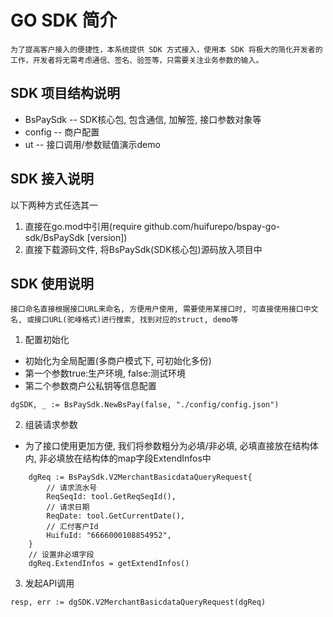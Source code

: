 # GO SDK 简介
    为了提高客户接入的便捷性，本系统提供 SDK 方式接入，使用本 SDK 将极大的简化开发者的工作，开发者将无需考虑通信、签名、验签等，只需要关注业务参数的输入。

## SDK 项目结构说明
- BsPaySdk -- SDK核心包, 包含通信, 加解签, 接口参数对象等
- config -- 商户配置
- ut -- 接口调用/参数赋值演示demo

## SDK 接入说明 
以下两种方式任选其一
1. 直接在go.mod中引用(require github.com/huifurepo/bspay-go-sdk/BsPaySdk [version])
2. 直接下载源码文件, 将BsPaySdk(SDK核心包)源码放入项目中


## SDK 使用说明
    接口命名直接根据接口URL来命名, 方便用户使用, 需要使用某接口时, 可直接使用接口中文名, 或接口URL(驼峰格式)进行搜索, 找到对应的struct, demo等

1. 配置初始化
- 初始化为全局配置(多商户模式下, 可初始化多份)
- 第一个参数true:生产环境, false:测试环境
- 第二个参数商户公私钥等信息配置
```
dgSDK, _ := BsPaySdk.NewBsPay(false, "./config/config.json")
```

2. 组装请求参数
- 为了接口使用更加方便, 我们将参数粗分为必填/非必填, 必填直接放在结构体内, 非必填放在结构体的map字段ExtendInfos中
```
	dgReq := BsPaySdk.V2MerchantBasicdataQueryRequest{
		// 请求流水号
		ReqSeqId: tool.GetReqSeqId(),
		// 请求日期
		ReqDate: tool.GetCurrentDate(),
		// 汇付客户Id
		HuifuId: "6666000108854952",
	}
	// 设置非必填字段
	dgReq.ExtendInfos = getExtendInfos()
```

3. 发起API调用
```
resp, err := dgSDK.V2MerchantBasicdataQueryRequest(dgReq)
```


